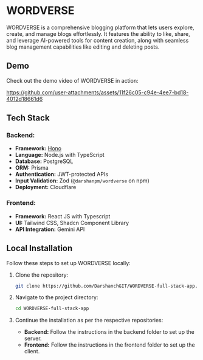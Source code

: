 # WORDVERSE

WORDVERSE is a comprehensive blogging platform that lets users explore, create, and manage blogs effortlessly. It features the ability to like, share, and leverage AI-powered tools for content creation, along with seamless blog management capabilities like editing and deleting posts.

## **Demo**
Check out the demo video of WORDVERSE in action: 


https://github.com/user-attachments/assets/11f26c05-c94e-4ee7-bd18-4012d18661d6



## **Tech Stack**

### **Backend:**
- **Framework:** [Hono](https://hono.dev/)
- **Language:** Node.js with TypeScript
- **Database:** PostgreSQL
- **ORM:** Prisma
- **Authentication:** JWT-protected APIs
- **Input Validation:** Zod (`@darshanpm/wordverse` on npm)
- **Deployment:** Cloudflare

### **Frontend:**
- **Framework:** React JS with Typescript
- **UI:** Tailwind CSS, Shadcn Component Library
- **API Integration:** Gemini API


## **Local Installation**

Follow these steps to set up WORDVERSE locally:

1. Clone the repository:
   ```bash
   git clone https://github.com/DarshanchGIT/WORDVERSE-full-stack-app.git
   ```

2. Navigate to the project directory:
   ```bash
   cd WORDVERSE-full-stack-app
   ```

3. Continue the installation as per the respective repositories:

   - **Backend:** Follow the instructions in the backend folder to set up the server.
   - **Frontend:** Follow the instructions in the frontend folder to set up the client.


